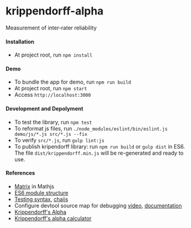# krippendorff-alpha
Measurement of inter-rater reliability

#### Installation
* At project root, run `npm install`

#### Demo
* To bundle the app for demo, run `npm run build`
* At project root, run `npm start`
* Access `http://localhost:3000`

#### Development and Depolyment
* To test the library, run `npm test`
* To reformat js files, run `./node_modules/eslint/bin/eslint.js demo/js/*.js src/*.js --fix`
* To verify `src/*.js`, run `gulp lint:js`
* To publish kripendorff library: run `npm run build` or `gulp dist` in ES6.
The file `dist/krippendorff.min.js` will be re-generated and ready to use.

#### References
* [Matrix](http://mathjs.org/docs/reference/functions.html#matrix-functions) in Mathjs
* [ES6 module structure](https://medium.com/@svinkle/getting-started-with-webpack-and-es6-modules-c465d053d988)
* [Testing syntax](https://github.com/Automattic/expect.js), [chaijs]((https://www.chaijs.com/api/bdd/))
* Configure devtool source map for debugging [video](https://www.youtube.com/watch?v=yk20pAUztLo), [documentation](https://webpack.js.org/configuration/devtool/#devtool)
* [Krippendorff's Alpha](http://www.real-statistics.com/reliability/krippendorffs-alpha/krippendorffs-alpha-basic-concepts/)
* [Krippendorff's alpha calculator](http://dfreelon.org/utils/recalfront/recal-oir/)